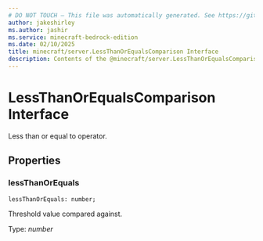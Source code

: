 ```yaml
---
# DO NOT TOUCH — This file was automatically generated. See https://github.com/mojang/minecraftapidocsgenerator to modify descriptions, examples, etc.
author: jakeshirley
ms.author: jashir
ms.service: minecraft-bedrock-edition
ms.date: 02/10/2025
title: minecraft/server.LessThanOrEqualsComparison Interface
description: Contents of the @minecraft/server.LessThanOrEqualsComparison class.
---
```

# LessThanOrEqualsComparison Interface

Less than or equal to operator.

## Properties

### **lessThanOrEquals**
`lessThanOrEquals: number;`

Threshold value compared against.

Type: *number*

